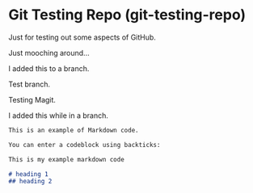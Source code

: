 # Git Testing Repo (git-testing-repo)

Just for testing out some aspects of GitHub.

Just mooching around...

I added this to a branch.

Test branch.

Testing Magit.

I added this while in a branch.

``` markdown
This is an example of Markdown code.

You can enter a codeblock using backticks:

This is my example markdown code

# heading 1
## heading 2
```
